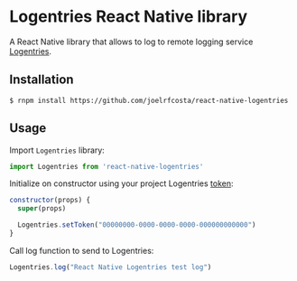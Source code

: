 # Logentries React Native library

A React Native library that allows to log to remote logging service [Logentries](https://logentries.com).

## Installation

```
$ rnpm install https://github.com/joelrfcosta/react-native-logentries
```

## Usage

Import `Logentries` library:

``` Javascript
import Logentries from 'react-native-logentries'
```

Initialize on constructor using your project Logentries [token](https://docs.logentries.com/docs/get-set-up):

``` Javascript
constructor(props) {
  super(props)

  Logentries.setToken("00000000-0000-0000-0000-000000000000")
}
```

Call log function to send to Logentries:

``` Javascript
Logentries.log("React Native Logentries test log")
```
